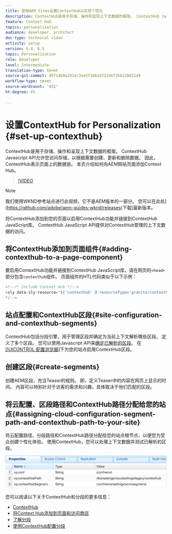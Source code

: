 ```yaml
---
title: 使用AEM Sites设置ContextHub以实现个性化
description: ContextHub是用于存储、操作和呈现上下文数据的框架。 ContextHub Javascript API允许您访问存储，以根据需要创建、更新和删除数据。 因此，ContextHub表示页面上的数据层。 本页介绍如何向AEM网站页面添加Context Hub。
feature: Context Hub
topics: personalization
audience: developer, architect
doc-type: technical video
activity: setup
version: 6.4, 6.5
topic: Personalization
role: Developer
level: Intermediate
translation-type: tm+mt
source-git-commit: d9714b9a291ec3ee5f3dba9723de72bb120d2149
workflow-type: tm+mt
source-wordcount: '431'
ht-degree: 6%

---
```



# 设置ContextHub for Personalization {#set-up-contexthub}

ContextHub是用于存储、操作和呈现上下文数据的框架。 ContextHub Javascript API允许您访问存储，以根据需要创建、更新和删除数据。 因此，ContextHub表示页面上的数据层。 本页介绍如何向AEM网站页面添加Context Hub。

>[!VIDEO](https://video.tv.adobe.com/v/23765/?quality=9&learn=on)

>[!NOTE]
>
>我们使用WKND参考站点进行此视频，它不是AEM版本的一部分。 您可以在此处](https://github.com/adobe/aem-guides-wknd/releases)下载[最新版本。

将ContextHub添加到您的页面以启用ContextHub功能并链接到ContextHub JavaScript库。 ContextHub JavaScript API提供对ContextHub管理的上下文数据的访问。

## 将ContextHub添加到页面组件{#adding-contexthub-to-a-page-component}

要启用ContextHub功能并链接到ContextHub JavaScript库，请在网页的`<head>`部分包含`contexthub`组件。 页面组件的HTL代码类似于以下示例：

```java
<!--/* Include Context Hub */-->
<sly data-sly-resource="${'contexthub' @ resourceType='granite/contexthub/components/contexthub'}"/>
*/-->
```

## 站点配置和ContextHub区段{#site-configuration-and-contexthub-segments}

ContextHub包括分段引擎，用于管理区段并确定为当前上下文解析哪些区段。 定义了多个区段。 您可以使用Javascript API来[确定已解析的区段](https://helpx.adobe.com/experience-manager/6-5/sites/developing/using/ch-adding.html#DeterminingResolvedContextHubSegments)。 在[[!UICONTROL 配置浏览器]](https://docs.adobe.com/content/help/en/experience-manager-cloud-service/implementing/developing/configurations.html)下为您的站点启用ContextHub区段。

## 创建区段{#create-segments}

创建AEM区段，充当Teaser的规则。 即，定义Teaser中的内容在网页上显示的时间。 内容可以特别针对于访客的需求和兴趣，具体取决于他们匹配的区段。

## 将云配置、区段路径和ContextHub路径分配给您的站点{#assigning-cloud-configuration-segment-path-and-contexthub-path-to-your-site}

将云配置路径、分段路径和ContextHub路径分配给您的站点根节点，以便您为受众创建个性化体验。 使用ContextHub，您可以处理上下文数据并测试已解析的区段。

![CRXDE Lite](assets/crx-de-properties.png)

您可以阅读以下关于ContextHub和分段的更多信息：

* [ContextHub](https://helpx.adobe.com/experience-manager/6-5/sites/developing/using/contexthub.html)
* [将Context Hub添加到页面和访问商店](https://helpx.adobe.com/experience-manager/6-5/sites/developing/using/ch-adding.html)
* [了解分段](https://helpx.adobe.com/experience-manager/6-5/sites/classic-ui-authoring/using/classic-personalization-campaigns-segmentation.html)
* [使用ContextHub配置分段](https://helpx.adobe.com/experience-manager/6-5/sites/administering/using/segmentation.html)
